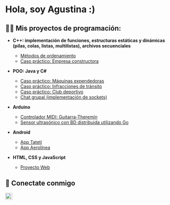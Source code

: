 <h1>Hola, soy Agustina :) </h1>

<h2>👩‍💻 Mis proyectos de programación:</h2>

- <b>C++: implementación de funciones, estructuras estáticas y dinámicas (pilas, colas, listas, multilistas), archivos secuenciales</b>
  - [Métodos de ordenamiento](https://github.com/agusflorenciap/MetodosOrdenamiento)
  - [Caso práctico: Empresa constructora](https://github.com/agusflorenciap/Constructora)
    
- <b>POO: Java y C#</b>
    - [Caso práctico: Máquinas expendedoras](https://github.com/agusflorenciap/MaqAutomaticas)
    - [Caso práctico: Infracciones de tránsito](https://github.com/agusflorenciap/Infracciones)
    - [Caso práctico: Club deportivo](https://github.com/agusflorenciap/Club)
    - [Chat grupal (implementación de sockets)](https://github.com/agusflorenciap/Chat)

- <b>Arduino</b>
  - [Controlador MIDI: Guitarra-Theremín](https://github.com/agusflorenciap/GuitarraTheremin)
  - [Sensor ultrasónico con BD distribuida utilizando Go](https://github.com/joshmadakor1/Jwipe.PowerShell)
  
- <b>Android</b>
  - [App Tatetí](https://github.com/joshmadakor1/EncrypterPOC)
  - [App Aerolínea](https://github.com/joshmadakor1/DecrypterPOC)
- <b>HTML, CSS y JavaScript</b>
  - [Proyecto Web](https://github.com/joshmadakor1/Package-Delivery-Pathfinding-Algorithm)


<h2> 🤳 Conectate conmigo</h2>

[<img align="left" alt="JoshMadakor | LinkedIn" width="22px" src="https://cdn.jsdelivr.net/npm/simple-icons@v3/icons/linkedin.svg" />][linkedin]

[linkedin]: https://www.linkedin.com/in/agustina-pose/

<!--
**joshmadakor1/joshmadakor1** is a ✨ _special_ ✨ repository because its `README.md` (this file) appears on your GitHub profile.

Here are some ideas to get you started:

- 🔭 I’m currently working on ...
- 🌱 I’m currently learning ...
- 👯 I’m looking to collaborate on ...
- 🤔 I’m looking for help with ...
- 💬 Ask me about ...
- 📫 How to reach me: ...
- 😄 Pronouns: ...
- ⚡ Fun fact: ...
-->
